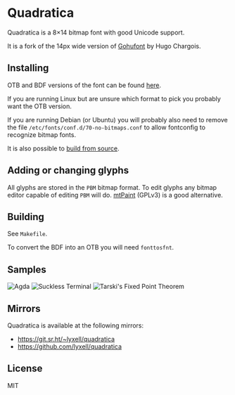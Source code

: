 # Quadratica

Quadratica is a 8×14 bitmap font with good Unicode support.

It is a fork of the 14px wide version of [Gohufont](https://font.gohu.org/) by
Hugo Chargois.

## Installing

OTB and BDF versions of the font can be found
[here](https://github.com/lyxell/quadratica/releases).

If you are running Linux but are unsure which format to pick you probably
want the OTB version.

If you are running Debian (or Ubuntu) you will probably also need to remove
the file `/etc/fonts/conf.d/70-no-bitmaps.conf` to allow fontconfig to
recognize bitmap fonts.

It is also possible to [build from source](#building).

## Adding or changing glyphs

All glyphs are stored in the `PBM` bitmap format. To edit glyphs
any bitmap editor capable of editing `PBM` will do.
[mtPaint](http://mtpaint.sourceforge.net/) (GPLv3) is a good alternative.

## Building

See `Makefile`.

To convert the BDF into an OTB you will need `fonttosfnt`.

## Samples

![Agda](https://i.imgur.com/CHct7Cq.png)
![Suckless Terminal](https://i.imgur.com/Z5OhezB.png)
![Tarski's Fixed Point Theorem](https://i.imgur.com/OfrBtkV.png)

## Mirrors

Quadratica is available at the following mirrors:

* https://git.sr.ht/~lyxell/quadratica
* https://github.com/lyxell/quadratica

## License

MIT
